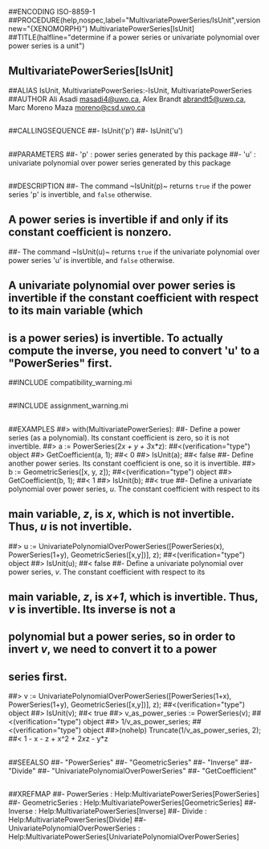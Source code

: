 ##ENCODING ISO-8859-1
##PROCEDURE(help,nospec,label="MultivariatePowerSeries/IsUnit",versionnew="{XENOMORPH}") MultivariatePowerSeries[IsUnit]
##TITLE(halfline="determine if a power series or univariate polynomial over power series is a unit")
##    MultivariatePowerSeries[IsUnit]
##ALIAS IsUnit, MultivariatePowerSeries:-IsUnit, MultivariatePowerSeries
##AUTHOR Ali Asadi masadi4@uwo.ca, Alex Brandt abrandt5@uwo.ca, Marc Moreno Maza moreno@csd.uwo.ca
##
##CALLINGSEQUENCE
##- IsUnit('p')
##- IsUnit('u')
##
##PARAMETERS
##- 'p' : power series generated by this package
##- 'u' : univariate polynomial over power series generated by this package
##
##DESCRIPTION
##- The command ~IsUnit(p)~ returns `true` if the power series 'p' is invertible, and `false` otherwise.
##  A power series is invertible if and only if its constant coefficient is nonzero.
##- The command ~IsUnit(u)~ returns `true` if the univariate polynomial over power series 'u' is invertible, and `false` otherwise.
##  A univariate polynomial over power series is invertible if the constant coefficient with respect to its main variable (which
##  is a power series) is invertible. To actually compute the inverse, you need to convert 'u' to a "PowerSeries" first.
##INCLUDE compatibility_warning.mi
##
##INCLUDE assignment_warning.mi
##
##EXAMPLES
##> with(MultivariatePowerSeries):
##- Define a power series (as a polynomial). Its constant coefficient is zero, so it is not invertible.
##> a := PowerSeries(2*x + y + 3*x*z):
##<(verification="type") object
##> GetCoefficient(a, 1);
##< 0
##> IsUnit(a);
##< false
##- Define another power series. Its constant coefficient is one, so it is invertible. 
##> b := GeometricSeries([x, y, z]);
##<(verification="type") object
##> GetCoefficient(b, 1);
##< 1
##> IsUnit(b);
##< true
##- Define a univariate polynomial over power series, _u_. The constant coefficient with respect to its
##  main variable, _z_, is _x_, which is not invertible. Thus, _u_ is not invertible.
##> u := UnivariatePolynomialOverPowerSeries([PowerSeries(x), PowerSeries(1+y), GeometricSeries([x,y])], z);
##<(verification="type") object
##> IsUnit(u);
##< false
##- Define a univariate polynomial over power series, _v_. The constant coefficient with respect to its
##  main variable, _z_, is _x+1_, which is invertible. Thus, _v_ is invertible. Its inverse is not a
##  polynomial but a power series, so in order to invert _v_, we need to convert it to a power
##  series first.
##> v := UnivariatePolynomialOverPowerSeries([PowerSeries(1+x), PowerSeries(1+y), GeometricSeries([x,y])], z);
##<(verification="type") object
##> IsUnit(v);
##< true
##> v_as_power_series := PowerSeries(v);
##<(verification="type") object
##> 1/v_as_power_series;
##<(verification="type") object
##>(nohelp) Truncate(1/v_as_power_series, 2);
##< 1 - x - z + x^2 + 2*x*z - y*z
##
##SEEALSO
##- "PowerSeries"
##- "GeometricSeries"
##- "Inverse"
##- "Divide"
##- "UnivariatePolynomialOverPowerSeries"
##- "GetCoefficient"
##
##XREFMAP
##- PowerSeries : Help:MultivariatePowerSeries[PowerSeries] 
##- GeometricSeries : Help:MultivariatePowerSeries[GeometricSeries] 
##- Inverse : Help:MultivariatePowerSeries[Inverse]
##- Divide : Help:MultivariatePowerSeries[Divide]
##- UnivariatePolynomialOverPowerSeries : Help:MultivariatePowerSeries[UnivariatePolynomialOverPowerSeries]
